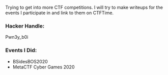 Trying to get into more CTF competitions. I will try to make writeups for the events I participate in and link to them on CTFTime.

### Hacker Handle:

Pwn3y_b0i

### Events I Did:
 - BSidesBOS2020
 - MetaCTF Cyber Games 2020
